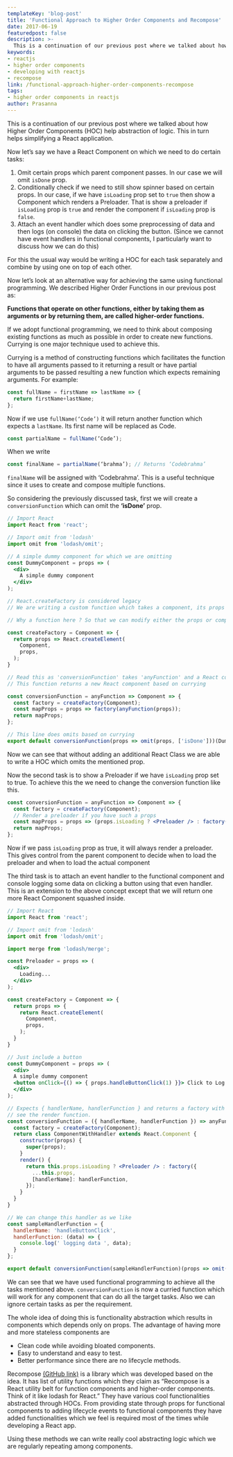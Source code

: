 ```yaml
---
templateKey: 'blog-post'
title: 'Functional Approach to Higher Order Components and Recompose'
date: 2017-06-19
featuredpost: false
description: >-
  This is a continuation of our previous post where we talked about how Higher Order Components (HOC) help abstraction of logic. This in turn helps simplifying a React application. Now let’s say we have a React Component on which we
keywords:
- reactjs
- higher order components
- developing with reactjs
- recompose
link: /functional-approach-higher-order-components-recompose
tags:
- higher order components in reactjs
author: Prasanna
---
```


This is a continuation of our previous post where we talked about how Higher Order Components (HOC) help abstraction of logic. This in turn helps simplifying a React application.

Now let’s say we have a React Component on which we need to do certain tasks:

1. Omit certain props which parent component passes. In our case we will omit ```isDone``` prop.
2. Conditionally check if we need to still show spinner based on certain props. In our case, if we have ```isLoading``` prop set to ```true``` then show a Component which renders a Preloader. That is show a preloader if ```isLoading``` prop is ```true``` and render the component if ```isLoading``` prop is ```false```.
3. Attach an event handler which does some preprocessing of data and then logs (on console) the data on clicking the button. (Since we cannot have event handlers in functional components, I particularly want to discuss how we can do this)

For this the usual way would be writing a HOC for each task separately and combine by using one on top of each other.

Now let’s look at an alternative way for achieving the same using functional programming. We described Higher Order Functions in our previous post as:

__Functions that operate on other functions, either by taking them as arguments or by returning them, are called higher-order functions.__

If we adopt functional programming, we need to think about composing existing functions as much as possible in order to create new functions. Currying is one major technique used to achieve this.

Currying is a method of constructing functions which facilitates the function to have all arguments passed to it returning a result or have partial arguments to be passed resulting a new function which expects remaining arguments. For example:
```js
const fullName = firstName => lastName => {
  return firstName+lastName;
};
```
Now if we use ```fullName(‘Code’)``` it will return another function which expects a ```lastName```. Its first name will be replaced as Code.
```js
const partialName = fullName(‘Code’);
```
When we write
```js
const finalName = partialName(‘brahma’); // Returns ‘Codebrahma’
```
```finalName``` will be assigned with ‘Codebrahma’. This is a useful technique since it uses to create and compose multiple functions.

So considering the previously discussed task, first we will create a ```conversionFunction``` which can omit the __‘isDone’__ prop.
```jsx
// Import React
import React from 'react';

// Import omit from 'lodash'
import omit from 'lodash/omit';

// A simple dummy component for which we are omitting
const DummyComponent = props => (
  <div>
    A simple dummy component
  </div>
);

// React.createFactory is considered legacy
// We are writing a custom function which takes a component, its props and returns the new component

// Why a function here ? So that we can modify either the props or component

const createFactory = Component => {
  return props => React.createElement(
    Component,
    props,
  );
}

// Read this as 'conversionFunction' takes 'anyFunction' and a React component and returns a new function
// This function returns a new React component based on currying

const conversionFunction = anyFunction => Component => {
  const factory = createFactory(Component);
  const mapProps = props => factory(anyFunction(props));
  return mapProps;
};

// This line does omits based on currying
export default conversionFunction(props => omit(props, ['isDone']))(DummyComponent);
```
Now we can see that without adding an additional React Class we are able to write a HOC which omits the mentioned prop.

Now the second task is to show a Preloader if we have ```isLoading``` prop set to true. To achieve this the we need to change the conversion function like this.
```jsx
const conversionFunction = anyFunction => Component => {
  const factory = createFactory(Component);
  // Render a preloader if you have such a props
  const mapProps = props => (props.isLoading ? <Preloader /> : factory(anyFunction(props)));
  return mapProps;
};
```
Now if we pass ```isLoading``` prop as true, it will always render a preloader. This gives control from the parent component to decide when to load the preloader and when to load the actual component

The third task is to attach an event handler to the functional component and console logging some data on clicking a button using that even handler. This is an extension to the above concept except that we will return one more React Component squashed inside.
```jsx
// Import React
import React from 'react';

// Import omit from 'lodash'
import omit from 'lodash/omit';

import merge from 'lodash/merge';

const Preloader = props => (
  <div>
    Loading...
  </div>
);

const createFactory = Component => {
  return props => {
    return React.createElement(
      Component,
      props,
    );
  }
}

// Just include a button
const DummyComponent = props => (
  <div>
  A simple dummy component
  <button onClick={() => { props.handleButtonClick(1) }}> Click to Log </button>
  </div>
);

// Expects { handlerName, handlerFunction } and returns a factory with event handler in props
// see the render function.
const conversionFunction = ({ handlerName, handlerFunction }) => anyFunction => Component => {
  const factory = createFactory(Component);
  return class ComponentWithHandler extends React.Component {
    constructor(props) {
      super(props);
    }
    render() {
      return this.props.isLoading ? <Preloader /> : factory({
        ...this.props,
        [handlerName]: handlerFunction,
      });
    }
  }
}

// We can change this handler as we like
const sampleHandlerFunction = {
  handlerName: 'handleButtonClick',
  handlerFunction: (data) => {
    console.log(' logging data ', data);
  }
};

export default conversionFunction(sampleHandlerFunction)(props => omit(props, ['isDone']))(DummyComponent);
```
We can see that we have used functional programming to achieve all the tasks mentioned above. ```conversionFunction``` is now a curried function which will work for any component that can do all the target tasks. Also we can ignore certain tasks as per the requirement.

The whole idea of doing this is functionality abstraction which results in components which depends only on props. The advantage of having more and more stateless components are

- Clean code while avoiding bloated components.
- Easy to understand and easy to test.
- Better performance since there are no lifecycle methods.
 

Recompose [(GitHub link)](https://github.com/acdlite/recompose) is a library which was developed based on the idea. It has list of utility functions which they claim as “Recompose is a React utility belt for function components and higher-order components. Think of it like lodash for React.” They have various cool functionalities abstracted through HOCs. From providing state through props for functional components to adding lifecycle events to functional components they have added functionalities which we feel is required most of the times while developing a React app.

Using these methods we can write really cool abstracting logic which we are regularly repeating among components.
